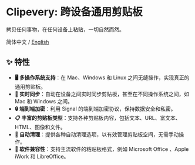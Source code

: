 # Clipevery: 跨设备通用剪贴板

拷贝任何事物，在任何设备上粘贴，一切自然而然。

简体中文 / [English](./README.md)

## ✨ 特性

- **🖥️ 多操作系统支持**：在 Mac、Windows 和 Linux 之间无缝操作，实现真正的通用剪贴板。
- **🔄 实时同步**：自动在设备之间实时同步剪贴板，甚至在不同操作系统之间，如 Mac 和 Windows 之间。
- **🔒 端到端加密**：利用 Signal 的端到端加密协议，保持数据安全和私密。
- **📋 丰富的剪贴板类型**：支持各种剪贴板内容，包括文本、URL、富文本、HTML、图像和文件。
- **🧹 自动清理**：提供各种自动清理选项，以有效管理剪贴板空间，无需手动操作。
- **🔌 软件兼容性**：支持主流软件的粘贴板格式，例如 Microsoft Office 、Apple iWork 和 LibreOffice。
